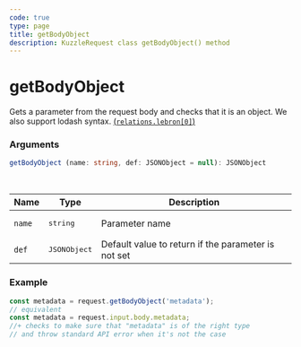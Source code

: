 ```yaml
---
code: true
type: page
title: getBodyObject
description: KuzzleRequest class getBodyObject() method
---
```


# getBodyObject

<SinceBadge version="auto-version" />

Gets a parameter from the request body and checks that it is an object.
We also support lodash syntax. [(`relations.lebron[0]`)](https://lodash.com/docs/4.17.15#get)

### Arguments

```ts
getBodyObject (name: string, def: JSONObject = null): JSONObject
```

</br>

| Name   | Type              | Description    |
|--------|-------------------|----------------|
| `name` | <pre>string</pre> | Parameter name |
| `def` | <pre>JSONObject</pre> | Default value to return if the parameter is not set |


### Example

```ts
const metadata = request.getBodyObject('metadata');
// equivalent
const metadata = request.input.body.metadata;
//+ checks to make sure that "metadata" is of the right type
// and throw standard API error when it's not the case
```
